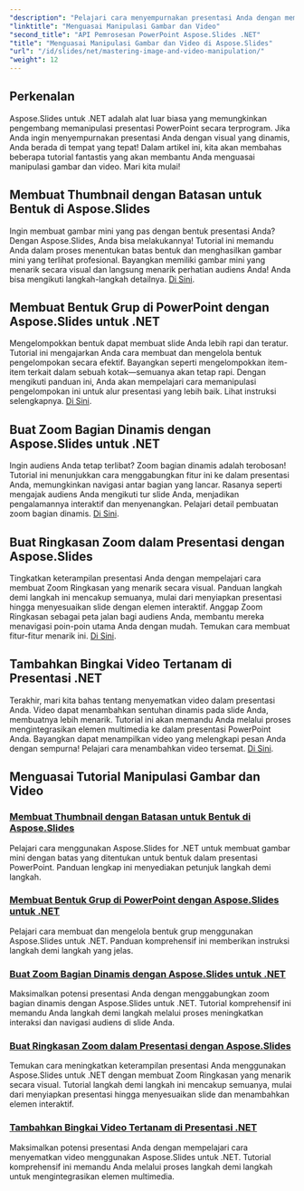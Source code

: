 ```yaml
---
"description": "Pelajari cara menyempurnakan presentasi Anda dengan memanipulasi gambar dan video menggunakan Aspose.Slides untuk .NET. Panduan lengkap ini mencakup tutorial langkah demi langkah."
"linktitle": "Menguasai Manipulasi Gambar dan Video"
"second_title": "API Pemrosesan PowerPoint Aspose.Slides .NET"
"title": "Menguasai Manipulasi Gambar dan Video di Aspose.Slides"
"url": "/id/slides/net/mastering-image-and-video-manipulation/"
"weight": 12
---
```


## Perkenalan

Aspose.Slides untuk .NET adalah alat luar biasa yang memungkinkan pengembang memanipulasi presentasi PowerPoint secara terprogram. Jika Anda ingin menyempurnakan presentasi Anda dengan visual yang dinamis, Anda berada di tempat yang tepat! Dalam artikel ini, kita akan membahas beberapa tutorial fantastis yang akan membantu Anda menguasai manipulasi gambar dan video. Mari kita mulai!

## Membuat Thumbnail dengan Batasan untuk Bentuk di Aspose.Slides

Ingin membuat gambar mini yang pas dengan bentuk presentasi Anda? Dengan Aspose.Slides, Anda bisa melakukannya! Tutorial ini memandu Anda dalam proses menentukan batas bentuk dan menghasilkan gambar mini yang terlihat profesional. Bayangkan memiliki gambar mini yang menarik secara visual dan langsung menarik perhatian audiens Anda! Anda bisa mengikuti langkah-langkah detailnya. [Di Sini](./create-thumbnail-bounds-shape/).

## Membuat Bentuk Grup di PowerPoint dengan Aspose.Slides untuk .NET

Mengelompokkan bentuk dapat membuat slide Anda lebih rapi dan teratur. Tutorial ini mengajarkan Anda cara membuat dan mengelola bentuk pengelompokan secara efektif. Bayangkan seperti mengelompokkan item-item terkait dalam sebuah kotak—semuanya akan tetap rapi. Dengan mengikuti panduan ini, Anda akan mempelajari cara memanipulasi pengelompokan ini untuk alur presentasi yang lebih baik. Lihat instruksi selengkapnya. [Di Sini](./create-group-shapes/).

## Buat Zoom Bagian Dinamis dengan Aspose.Slides untuk .NET

Ingin audiens Anda tetap terlibat? Zoom bagian dinamis adalah terobosan! Tutorial ini menunjukkan cara menggabungkan fitur ini ke dalam presentasi Anda, memungkinkan navigasi antar bagian yang lancar. Rasanya seperti mengajak audiens Anda mengikuti tur slide Anda, menjadikan pengalamannya interaktif dan menyenangkan. Pelajari detail pembuatan zoom bagian dinamis. [Di Sini](./create-dynamic-section-zoom/).

## Buat Ringkasan Zoom dalam Presentasi dengan Aspose.Slides

Tingkatkan keterampilan presentasi Anda dengan mempelajari cara membuat Zoom Ringkasan yang menarik secara visual. Panduan langkah demi langkah ini mencakup semuanya, mulai dari menyiapkan presentasi hingga menyesuaikan slide dengan elemen interaktif. Anggap Zoom Ringkasan sebagai peta jalan bagi audiens Anda, membantu mereka menavigasi poin-poin utama Anda dengan mudah. Temukan cara membuat fitur-fitur menarik ini. [Di Sini](./create-summary-zoom/).

## Tambahkan Bingkai Video Tertanam di Presentasi .NET

Terakhir, mari kita bahas tentang menyematkan video dalam presentasi Anda. Video dapat menambahkan sentuhan dinamis pada slide Anda, membuatnya lebih menarik. Tutorial ini akan memandu Anda melalui proses mengintegrasikan elemen multimedia ke dalam presentasi PowerPoint Anda. Bayangkan dapat menampilkan video yang melengkapi pesan Anda dengan sempurna! Pelajari cara menambahkan video tersemat. [Di Sini](./add-embedded-videos-frame/).

## Menguasai Tutorial Manipulasi Gambar dan Video
### [Membuat Thumbnail dengan Batasan untuk Bentuk di Aspose.Slides](./create-thumbnail-bounds-shape/)
Pelajari cara menggunakan Aspose.Slides for .NET untuk membuat gambar mini dengan batas yang ditentukan untuk bentuk dalam presentasi PowerPoint. Panduan lengkap ini menyediakan petunjuk langkah demi langkah.
### [Membuat Bentuk Grup di PowerPoint dengan Aspose.Slides untuk .NET](./create-group-shapes/)
Pelajari cara membuat dan mengelola bentuk grup menggunakan Aspose.Slides untuk .NET. Panduan komprehensif ini memberikan instruksi langkah demi langkah yang jelas.
### [Buat Zoom Bagian Dinamis dengan Aspose.Slides untuk .NET](./create-dynamic-section-zoom/)
Maksimalkan potensi presentasi Anda dengan menggabungkan zoom bagian dinamis dengan Aspose.Slides untuk .NET. Tutorial komprehensif ini memandu Anda langkah demi langkah melalui proses meningkatkan interaksi dan navigasi audiens di slide Anda.
### [Buat Ringkasan Zoom dalam Presentasi dengan Aspose.Slides](./create-summary-zoom/)
Temukan cara meningkatkan keterampilan presentasi Anda menggunakan Aspose.Slides untuk .NET dengan membuat Zoom Ringkasan yang menarik secara visual. Tutorial langkah demi langkah ini mencakup semuanya, mulai dari menyiapkan presentasi hingga menyesuaikan slide dan menambahkan elemen interaktif.
### [Tambahkan Bingkai Video Tertanam di Presentasi .NET](./add-embedded-videos-frame/)
Maksimalkan potensi presentasi Anda dengan mempelajari cara menyematkan video menggunakan Aspose.Slides untuk .NET. Tutorial komprehensif ini memandu Anda melalui proses langkah demi langkah untuk mengintegrasikan elemen multimedia.